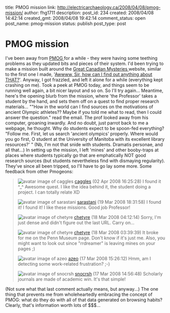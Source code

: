 title: PMOG mission
link: http://electricarchaeology.ca/2008/04/08/pmog-mission/
author: fhg1711
description: 
post_id: 234
created: 2008/04/08 14:42:14
created_gmt: 2008/04/08 19:42:14
comment_status: open
post_name: pmog-mission
status: publish
post_type: post

# PMOG mission

I've been away from [PMOG ](http://pmog.com)for a while - they were having some teething problems as they updated bits and pieces of their system. I'd been trying to make a mission built around the [Great Canadian Mysteries ](http://www.canadianmysteries.ca/indexen.html)website, similar to the first one I made, '[Awwww, Sir, how can I find out anything about THAT?](http://pmog.com/missions/awww_sir_how_can_i_find_out_anything_about_that_)'. Anyway, I got frazzled, and left it alone for a while (everything kept crashing on me). Took a peek at PMOG today, and things seem to be running well again, a bit nicer layout and so on. So I'll try again... Meantime, here's the opening blurb from the mission, where 'the Professor' takes a student by the hand, and sets them off on a quest to find proper research materials... ""How in the world can I find sources on the motivations of ancient Olympic athletes?? Maybe if you told me what to read, then I could answer the question." read the email. The prof looked away from his computer, groaning inwardly. And no doubt, just parrot back to me a webpage, he thought. Why do students expect to be spoon-fed everything? "Follow me. First, let us search 'ancient olympics' properly. Where would you go first, O student at the University of Manitoba with its excellent library resources?' " (Nb, I'm not that snide with students. Dramatis personae, and all that...) In setting up the mission, I left 'mines' and other booby-traps at places where students typically go that are emphatically NOT good research sources (but students nevertheless find with dismaying regularity). They've since all been tripped, so I'll have to go lay some more. Some feedback from other Pmogeons: 

> ![avatar image of caggles](http://assets2.pmog.com/system/image_assets/0000/0000/0000/0000/av-44719_tiny.jpg?1206642112)
> [caggles](http://pmog.com/users/caggles) (02 Apr 2008 16:25:28) I found it ^_^ Awesome quest. I like the idea behind it, the student doing a project. I can totally relate XD
> 
> ![avatar image of sarastani](http://assets3.pmog.com/system/image_assets/0000/0000/0000/0090/bacon_tiny.jpg?1207511843)
> [sarastani](http://pmog.com/users/sarastani) (19 Mar 2008 18:31:58) I found it! I found it! I like these missions. Good job Professor!
> 
> ![avatar image of chetyre](http://assets1.pmog.com/system/image_assets/0000/0000/0000/0000/Kuroneko_tiny.jpg?1203568641)
> [chetyre](http://pmog.com/users/chetyre) (18 Mar 2008 04:12:14) Sorry, I'm just dense and didn't figure out the last URL. Carry on...
> 
> ![avatar image of chetyre](http://assets1.pmog.com/system/image_assets/0000/0000/0000/0000/Kuroneko_tiny.jpg?1203568641)
> [chetyre](http://pmog.com/users/chetyre) (18 Mar 2008 03:39:39) It broke for me on the Penn Museum page. Don't know if it's just me. Also, you might want to look out since "rrdreamer" is leaving mines on your pages ;)
> 
> ![avatar image of azeo](http://assets4.pmog.com/system/image_assets/0000/0000/0000/4747/rustykey_tiny.jpg?1204750049)
> [azeo](http://pmog.com/users/azeo) (17 Mar 2008 15:26:12) Hmm, am I detecting some work-related frustration? ;-)
> 
> ![avatar image of snocrsh](http://assets1.pmog.com/system/image_assets/0000/0000/0000/0304/redpanda_tongue_tiny.jpg?1203472236)
> [snocrsh](http://pmog.com/users/snocrsh) (17 Mar 2008 14:56:48) Scholarly journals are made of academic win. It's that simple!

(Not sure what that last comment actually means, but anyway...) The one thing that prevents me from wholeheartedly embracing the concept of PMOG: what do they do with all of that data generated on browsing habits? Clearly, that's information worth lots of $$$...